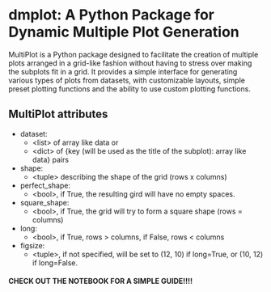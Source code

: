# dmplot: A Python Package for Dynamic Multiple Plot Generation

MultiPlot is a Python package designed to facilitate the creation of multiple plots arranged in a grid-like fashion without having to stress over making the subplots fit in a grid. It provides a simple interface for generating various types of plots from datasets, with customizable layouts, simple preset plotting functions and the ability to use custom plotting functions.

## MultiPlot attributes
- dataset:
  - \<list> of array like data or
  - \<dict> of {key (will be used as the title of the subplot): array like data} pairs 
- shape:
  - \<tuple> describing the shape of the grid (rows x columns)
- perfect_shape:
  - \<bool>, if True, the resulting gird will have no empty spaces.
- square_shape:
  - \<bool>, if True, the grid will try to form a square shape (rows = columns)
- long:
  - \<bool>, if True, rows > columns, if False, rows < columns
- figsize:
  - \<tuple>, if not specified, will be set to (12, 10) if long=True, or (10, 12) if long=False.


#### CHECK OUT THE NOTEBOOK FOR A SIMPLE GUIDE!!!! ####